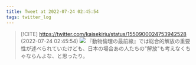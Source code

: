 ```yaml
---
title: Tweet at 2022-07-24 02:45:54
tags: twitter_log
---
```


> [!CITE] https://twitter.com/kaisekiriu/status/1550900024753942528 (2022-07-24 02:45:54)
> ![](https://twitter.com/kaisekiriu/status/1550900024753942528)
> 『動物倫理の最前線』では総合的解放の重要性が述べられていたけども、日本の場合あの人たちの"解放"も考えなくちゃならんよな、と思ったり。
